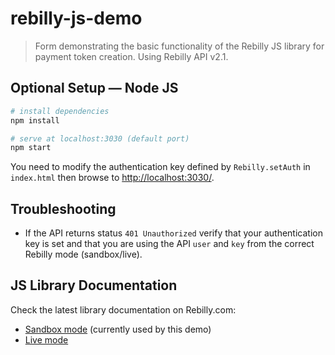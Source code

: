 # rebilly-js-demo

> Form demonstrating the basic functionality of the Rebilly JS library for payment token creation. Using Rebilly API v2.1.

## Optional Setup — Node JS

``` bash
# install dependencies
npm install

# serve at localhost:3030 (default port)
npm start
```

You need to modify the authentication key defined by `Rebilly.setAuth` in `index.html` then browse to [http://localhost:3030/](http://localhost:3030/).

## Troubleshooting

- If the API returns status `401 Unauthorized` verify that your authentication key is set and that you are using the API `user` and `key` from the correct Rebilly mode (sandbox/live).

## JS Library Documentation
Check the latest library documentation on Rebilly.com:
- [Sandbox mode](https://www.rebilly.com/sandbox/api/jsdoc/) (currently used by this demo)
- [Live mode](https://www.rebilly.com/api/jsdoc/)
